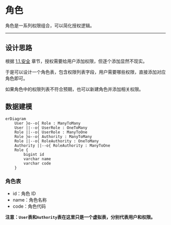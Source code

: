 角色
====

角色是一系列权限组合，可以简化授权逻辑。

---

## 设计思路

根据 [1.1.安全](1.1.security.md) 章节，授权需要给用户添加权限，但逐个添加显然不现实。

于是可以设计一个角色表，包含权限列表字段，用户需要哪些权限，直接添加对应角色即可。

如果角色中的权限列表不符合预期，也可以新建角色并添加相关权限。

## 数据建模

```mermaid
erDiagram
    User }o--o{ Role : ManyToMany
    User ||--o{ UserRole : OneToMany
    Role ||--o{ UserRole : ManyToOne
    Role }o--o{ Authority : ManyToMany
    Role ||--o{ RoleAuthority : OneToMany
    Authority ||--o{ RoleAuthority : ManyToOne
    Role {
        bigint id
        varchar name
        varchar code
    }
```

### 角色表

- id：角色 ID
- name：角色名称
- code：角色代码

**注意：`User`表和`Authority`表在这里只是一个虚拟表，分别代表用户和权限。**

